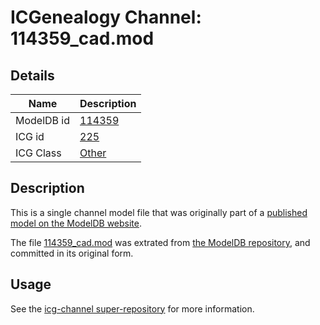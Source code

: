 # ICGenealogy Channel: 114359\_cad.mod

## Details

Name | Description
---- | -----------
ModelDB id | [114359](http://senselab.med.yale.edu/ModelDB/ShowModel.cshtml?model=114359)
ICG id | [225](http://icg.neurotheory.ox.ac.uk/channels/other/225)
ICG Class | [Other](http://icg.neurotheory.ox.ac.uk/channels/other)

## Description

This is a single channel model file that was originally part of a [published model on the ModelDB website](http://senselab.med.yale.edu/mModelDB/ShowModel.cshtml?model=114359).

The file [114359\_cad.mod](114359_cad.mod) was extrated from [the ModelDB repository](http://senselab.med.yale.edu/ModelDB/ShowModel.cshtml?model=114359), and committed in its original form.

## Usage

See the [icg-channel super-repository](https://github.com/icgenealogy/icg-channels) for more information.